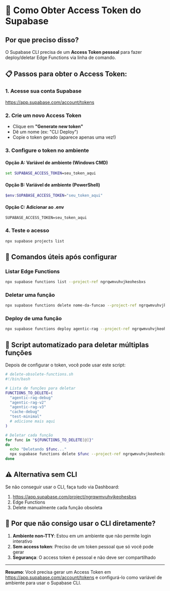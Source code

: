 # 🔑 Como Obter Access Token do Supabase

## Por que preciso disso?
O Supabase CLI precisa de um **Access Token pessoal** para fazer deploy/deletar Edge Functions via linha de comando.

## 📋 Passos para obter o Access Token:

### 1. Acesse sua conta Supabase
https://app.supabase.com/account/tokens

### 2. Crie um novo Access Token
- Clique em **"Generate new token"**
- Dê um nome (ex: "CLI Deploy")
- Copie o token gerado (aparece apenas uma vez!)

### 3. Configure o token no ambiente

#### Opção A: Variável de ambiente (Windows CMD)
```cmd
set SUPABASE_ACCESS_TOKEN=seu_token_aqui
```

#### Opção B: Variável de ambiente (PowerShell)
```powershell
$env:SUPABASE_ACCESS_TOKEN="seu_token_aqui"
```

#### Opção C: Adicionar ao .env
```
SUPABASE_ACCESS_TOKEN=seu_token_aqui
```

### 4. Teste o acesso
```bash
npx supabase projects list
```

## 🚀 Comandos úteis após configurar

### Listar Edge Functions
```bash
npx supabase functions list --project-ref ngrqwmvuhvjkeohesbxs
```

### Deletar uma função
```bash
npx supabase functions delete nome-da-funcao --project-ref ngrqwmvuhvjkeohesbxs
```

### Deploy de uma função
```bash
npx supabase functions deploy agentic-rag --project-ref ngrqwmvuhvjkeohesbxs
```

## 🔧 Script automatizado para deletar múltiplas funções

Depois de configurar o token, você pode usar este script:

```bash
# delete-obsolete-functions.sh
#!/bin/bash

# Lista de funções para deletar
FUNCTIONS_TO_DELETE=(
  "agentic-rag-debug"
  "agentic-rag-v2"
  "agentic-rag-v3"
  "cache-debug"
  "test-minimal"
  # adicione mais aqui
)

# Deletar cada função
for func in "${FUNCTIONS_TO_DELETE[@]}"
do
  echo "Deletando $func..."
  npx supabase functions delete $func --project-ref ngrqwmvuhvjkeohesbxs
done
```

## ⚠️ Alternativa sem CLI

Se não conseguir usar o CLI, faça tudo via Dashboard:
1. https://app.supabase.com/project/ngrqwmvuhvjkeohesbxs
2. Edge Functions
3. Delete manualmente cada função obsoleta

## 🎯 Por que não consigo usar o CLI diretamente?

1. **Ambiente non-TTY**: Estou em um ambiente que não permite login interativo
2. **Sem access token**: Preciso de um token pessoal que só você pode gerar
3. **Segurança**: O access token é pessoal e não deve ser compartilhado

---

**Resumo**: Você precisa gerar um Access Token em https://app.supabase.com/account/tokens e configurá-lo como variável de ambiente para usar o Supabase CLI.